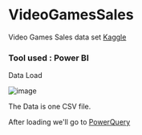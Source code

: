 # VideoGamesSales
Video Games Sales data set [Kaggle](https://www.kaggle.com/datasets/thedevastator/global-video-game-sales-and-reviews)

### Tool used : Power BI

Data Load 

![image](https://github.com/mfernandezcean/VideoGamesSales/assets/105746149/1bfe1351-3b67-4eaa-91a7-3818b550e960)

The Data is one CSV file. 

After loading we'll go to [PowerQuery](https://github.com/mfernandezcean/VideoGamesSales/tree/main/PowerQuery)
